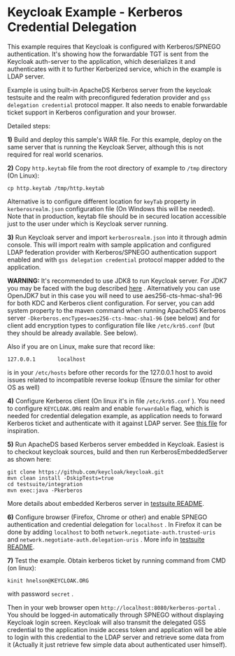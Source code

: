 Keycloak Example - Kerberos Credential Delegation
=================================================

This example requires that Keycloak is configured with Kerberos/SPNEGO authentication. It's showing how the forwardable TGT is sent from
the Keycloak auth-server to the application, which deserializes it and authenticates with it to further Kerberized service, which in the example is LDAP server.

Example is using built-in ApacheDS Kerberos server from the keycloak testsuite and the realm with preconfigured federation provider and `gss delegation credential` protocol mapper.
It also needs to enable forwardable ticket support in Kerberos configuration and your browser.

Detailed steps:

**1)** Build and deploy this sample's WAR file. For this example, deploy on the same server that is running the Keycloak Server, although this is not required for real world scenarios.


**2)** Copy `http.keytab` file from the root directory of example to `/tmp` directory (On Linux):

```
cp http.keytab /tmp/http.keytab
```

Alternative is to configure different location for `keyTab` property in `kerberosrealm.json` configuration file (On Windows this will be needed).
Note that in production, keytab file should be in secured location accessible just to the user under which is Keycloak server running.


**3)** Run Keycloak server and import `kerberosrealm.json` into it through admin console. This will import realm with sample application
and configured LDAP federation provider with Kerberos/SPNEGO authentication support enabled and with `gss delegation credential` protocol mapper 
added to the application.

**WARNING:** It's recommended to use JDK8 to run Keycloak server. For JDK7 you may be faced with the bug described [here](http://darranl.blogspot.cz/2014/09/kerberos-encrypteddata-null-key-keytype.html) . 
Alternatively you can use OpenJDK7 but in this case you will need to use aes256-cts-hmac-sha1-96 for both KDC and Kerberos client configuration. For server, 
you can add system property to the maven command when running ApacheDS Kerberos server `-Dkerberos.encTypes=aes256-cts-hmac-sha1-96` (see below) and for 
client add encryption types to configuration file like `/etc/krb5.conf` (but they should be already available. See below).

Also if you are on Linux, make sure that record like:
```
127.0.0.1       localhost
```
is in your `/etc/hosts` before other records for the 127.0.0.1 host to avoid issues related to incompatible reverse lookup (Ensure the similar for other OS as well)


**4)** Configure Kerberos client (On linux it's in file `/etc/krb5.conf` ). You need to configure `KEYCLOAK.ORG` realm and enable `forwardable` flag, which is needed 
for credential delegation example, as application needs to forward Kerberos ticket and authenticate with it against LDAP server. 
See [this file](https://github.com/keycloak/keycloak/blob/master/testsuite/integration/src/test/resources/kerberos/test-krb5.conf) for inspiration.

**5)**  Run ApacheDS based Kerberos server embedded in Keycloak. Easiest is to checkout keycloak sources, build and then run KerberosEmbeddedServer 
as shown here: 

```
git clone https://github.com/keycloak/keycloak.git
mvn clean install -DskipTests=true
cd testsuite/integration
mvn exec:java -Pkerberos
```

More details about embedded Kerberos server in [testsuite README](https://github.com/keycloak/keycloak/blob/master/misc/Testsuite.md#kerberos-server).

  
**6)** Configure browser (Firefox, Chrome or other) and enable SPNEGO authentication and credential delegation for `localhost` . 
In Firefox it can be done by adding `localhost` to both `network.negotiate-auth.trusted-uris` and `network.negotiate-auth.delegation-uris` . 
More info in [testsuite README](https://github.com/keycloak/keycloak/blob/master/misc/Testsuite.md#kerberos-server).  
 
 
**7)** Test the example. Obtain kerberos ticket by running command from CMD (on linux):
```
kinit hnelson@KEYCLOAK.ORG
```
with password `secret` .

Then in your web browser open `http://localhost:8080/kerberos-portal` . You should be logged-in automatically through SPNEGO without displaying Keycloak login screen.
Keycloak will also transmit the delegated GSS credential to the application inside access token and application will be able to login with this credential
to the LDAP server and retrieve some data from it (Actually it just retrieve few simple data about authenticated user himself).